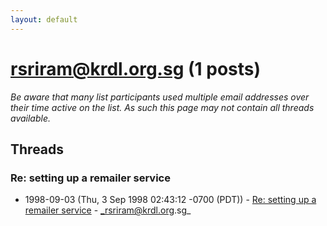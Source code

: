 ```yaml
---
layout: default
---
```


# rsriram@krdl.org.sg (1 posts)

_Be aware that many list participants used multiple email addresses over their time active on the list. As such this page may not contain all threads available._

## Threads

### Re: setting up a remailer service
+ 1998-09-03 (Thu, 3 Sep 1998 02:43:12 -0700 (PDT)) - [Re: setting up a remailer service](/archive/1998/09/87729d87ab8409e922e6d52931c89047f282f76c95de26b00fb36dd6bcc961e2) - _rsriram@krdl.org.sg_

